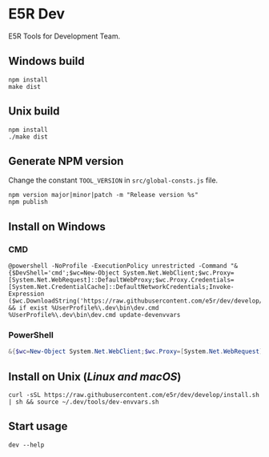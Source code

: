 E5R Dev
=======

E5R Tools for Development Team.

## Windows build

```
npm install
make dist
```

## Unix build

```
npm install
./make dist
```

## Generate NPM version

Change the constant `TOOL_VERSION` in `src/global-consts.js` file.

```
npm version major|minor|patch -m "Release version %s"
npm publish
```

## Install on Windows

### CMD

```
@powershell -NoProfile -ExecutionPolicy unrestricted -Command "&{$DevShell='cmd';$wc=New-Object System.Net.WebClient;$wc.Proxy=[System.Net.WebRequest]::DefaultWebProxy;$wc.Proxy.Credentials=[System.Net.CredentialCache]::DefaultNetworkCredentials;Invoke-Expression ($wc.DownloadString('https://raw.githubusercontent.com/e5r/dev/develop/install.ps1'))}" && if exist %UserProfile%\.dev\bin\dev.cmd %UserProfile%\.dev\bin\dev.cmd update-devenvvars
```

### PowerShell
```powershell
&{$wc=New-Object System.Net.WebClient;$wc.Proxy=[System.Net.WebRequest]::DefaultWebProxy;$wc.Proxy.Credentials=[System.Net.CredentialCache]::DefaultNetworkCredentials;Invoke-Expression ($wc.DownloadString('https://raw.githubusercontent.com/e5r/dev/develop/install.ps1'))}
```

## Install on Unix (_Linux and macOS_)

```
curl -sSL https://raw.githubusercontent.com/e5r/dev/develop/install.sh | sh && source ~/.dev/tools/dev-envvars.sh
```

## Start usage

```
dev --help
```
